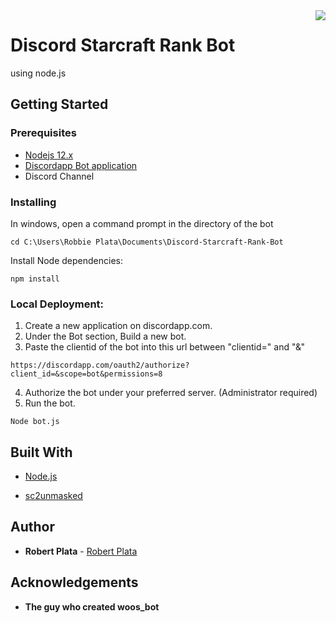 <img src="https://i.imgur.com/ltUat7F.png" align="right"/>

# Discord Starcraft Rank Bot
using node.js

## Getting Started

### Prerequisites

* <a href="https://nodejs.org/en/" >Nodejs 12.x</a> <br>
* <a href="https://discordapp.com/developers/applications/">Discordapp Bot application</a> <br>
* Discord Channel

### Installing
In windows, open a command prompt in the directory of the bot
```
cd C:\Users\Robbie Plata\Documents\Discord-Starcraft-Rank-Bot
```
Install Node dependencies:
```
npm install
```
### Local Deployment:
1. Create a new application on discordapp.com. <br>
2. Under the Bot section, Build a new bot. <br>
3. Paste the clientid of the bot into this url between "clientid=" and "&" <br>
```
https://discordapp.com/oauth2/authorize?client_id=&scope=bot&permissions=8
```
4. Authorize the bot under your preferred server. (Administrator required) <br>
5. Run the bot. <br>
```
Node bot.js
```

## Built With

* [Node.js](https://nodejs.org/en/)

* [sc2unmasked](https://www.sc2unmasked.com/)

## Author

* **Robert Plata** - [Robert Plata](https://github.com/robbieplata)

## Acknowledgements

* **The guy who created woos_bot**
